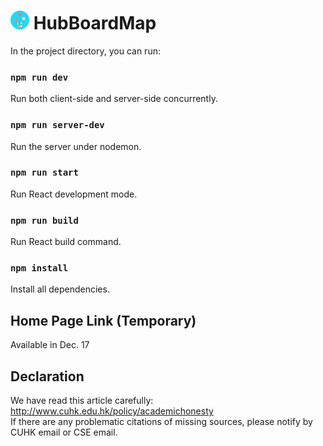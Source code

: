 # <img src="https://raw.githubusercontent.com/johnnkp/HubBoardMap/main/client/src/image/HubBoardMap.svg" width="30" height="30" alt="HubBoard" title="HubBoard"> HubBoardMap

In the project directory, you can run:

### `npm run dev`
Run both client-side and server-side concurrently.

### `npm run server-dev`
Run the server under nodemon.

### `npm run start` 
Run React development mode.

### `npm run build`
Run React build command.

### `npm install`
Install all dependencies.

## Home Page Link (Temporary)
Available in Dec. 17

## Declaration
We have read this article carefully: http://www.cuhk.edu.hk/policy/academichonesty  
If there are any problematic citations of missing sources, please notify by CUHK email or CSE email.
